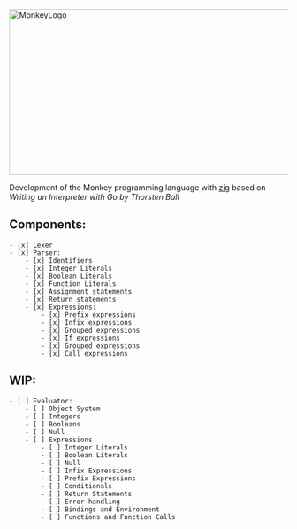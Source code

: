 <img src= "https://github.com/kamva9697/Monkeylang/assets/13321065/9ae3e754-60ad-423c-b4d3-f5d35ed73e54" alt="MonkeyLogo" width="800" height="300">

Development of the Monkey programming language with [zig](https://www.ziglang.org/) based on *Writing an Interpreter with Go by Thorsten Ball*

## Components:
    - [x] Lexer
    - [x] Parser:
        - [x] Identifiers
        - [x] Integer Literals
        - [x] Boolean Literals
        - [x] Function Literals
        - [x] Assignment statements
        - [x] Return statements
        - [x] Expressions:
            - [x] Prefix expressions
            - [x] Infix expressions
            - [x] Grouped expressions
            - [x] If expressions
            - [x] Grouped expressions
            - [x] Call expressions

## WIP: 
    - [ ] Evaluator:
        - [ ] Object System
        - [ ] Integers
        - [ ] Booleans
        - [ ] Null
        - [ ] Expressions
            - [ ] Integer Literals
            - [ ] Boolean Literals
            - [ ] Null
            - [ ] Infix Expressions
            - [ ] Prefix Expressions
            - [ ] Conditionals
            - [ ] Return Statements
            - [ ] Error handling
            - [ ] Bindings and Environment
            - [ ] Functions and Function Calls


